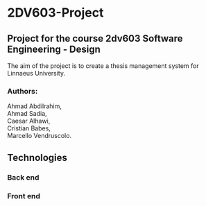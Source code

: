 # 2DV603-Project
## Project for the course 2dv603 Software Engineering - Design
The aim of the project is to create a thesis management system for Linnaeus University.
### Authors: 
   Ahmad Abdilrahim,\
   Ahmad Sadia,\
   Caesar Alhawi,\
   Cristian Babes,\
   Marcello Vendruscolo.
## Technologies
### Back end
### Front end
